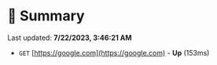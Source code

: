 # 📖 Summary
Last updated: **7/22/2023, 3:46:21 AM**

- `GET` [https://google.com](https://google.com) - **Up** (153ms)
